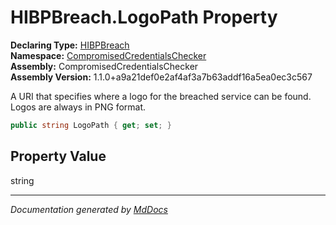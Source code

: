 ﻿<!--  
  <auto-generated>   
    The contents of this file were generated by a tool.  
    Changes to this file may be list if the file is regenerated  
  </auto-generated>   
-->

# HIBPBreach.LogoPath Property

**Declaring Type:** [HIBPBreach](../index.md)  
**Namespace:** [CompromisedCredentialsChecker](../../index.md)  
**Assembly:** CompromisedCredentialsChecker  
**Assembly Version:** 1.1.0+a9a21def0e2af4af3a7b63addf16a5ea0ec3c567

A URI that specifies where a logo for the breached service can be found. Logos are always in PNG format.

```csharp
public string LogoPath { get; set; }
```

## Property Value

string

___

*Documentation generated by [MdDocs](https://github.com/ap0llo/mddocs)*
